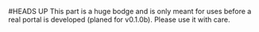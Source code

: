 #HEADS UP
This part is a huge bodge and is only meant for uses before a real portal is developed (planed for v0.1.0b).
Please use it with care.
